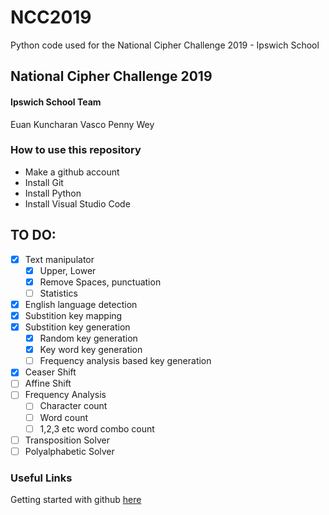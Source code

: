 # NCC2019
Python code used for the National Cipher Challenge 2019 - Ipswich School


## National Cipher Challenge 2019
#### Ipswich School Team
Euan
Kuncharan
Vasco
Penny
Wey

### How to use this repository
- Make a github account
- Install Git
- Install Python
- Install Visual Studio Code

## TO DO:
- [x] Text manipulator
  - [x] Upper, Lower
  - [x] Remove Spaces, punctuation
  - [ ] Statistics
- [x] English language detection
- [x] Substition key mapping
- [x] Substition key generation
  - [x] Random key generation
  - [x] Key word key generation
  - [ ] Frequency analysis based key generation
- [x] Ceaser Shift
- [ ] Affine Shift
- [ ] Frequency Analysis
  - [ ] Character count
  - [ ] Word count
  - [ ] 1,2,3 etc word combo count
- [ ] Transposition Solver
- [ ] Polyalphabetic Solver

### Useful Links
Getting started with github [here](https://guides.github.com/activities/hello-world/)
